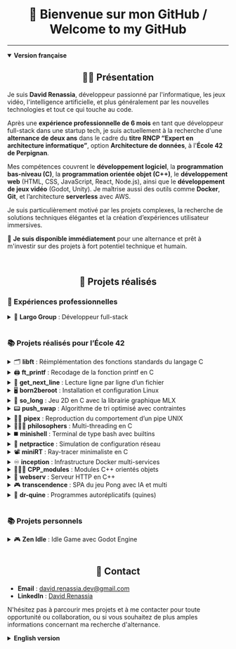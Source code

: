 # <div align="center">👋 Bienvenue sur mon GitHub / Welcome to my GitHub</div>


---

<details open>
<summary><strong>Version française</strong></summary>

<!------------------------------------- Présentation ------------------------------------>
## <div align="center">👨‍💻 Présentation</div>

Je suis **David Renassia**, développeur passionné par l'informatique, les jeux vidéo, l'intelligence artificielle, et plus généralement par les nouvelles technologies et tout ce qui touche au code.

Après une **expérience professionnelle de 6 mois** en tant que développeur full-stack dans une startup tech, je suis actuellement à la recherche d'une **alternance de deux ans** dans le cadre du **titre RNCP “Expert en architecture informatique”**, option **Architecture de données**, à l'**École 42 de Perpignan**.

Mes compétences couvrent le **développement logiciel**, la **programmation bas-niveau (C)**, la **programmation orientée objet (C++)**, le **développement web** (HTML, CSS, JavaScript, React, Node.js), ainsi que le **développement de jeux vidéo** (Godot, Unity). Je maîtrise aussi des outils comme **Docker**, **Git**, et l’architecture **serverless** avec AWS.

Je suis particulièrement motivé par les projets complexes, la recherche de solutions techniques élégantes et la création d’expériences utilisateur immersives.

🎯 **Je suis disponible immédiatement** pour une alternance et prêt à m'investir sur des projets à fort potentiel technique et humain.

<br>

<!----------------------------------- Projets réalisés ---------------------------------->
## <div align="center">🚀 Projets réalisés</div>

<!----------------------------- Expériences professionnelles ---------------------------->
### 💼 Expériences professionnelles

<!---------------------- Largo Group ----------------------->
<details>
<summary>🏢 <strong>Largo Group</strong> : Développeur full-stack</summary>

---

⏳ **6 mois d'expérience professionnelle**, entre janvier 2025 et juillet 2025, en tant que **développeur full-stack** chez **Largo Group**, une startup développant l'application **Yeeeva**, une solution optimale de gestion de projets.

<!-- Historique GitHub -->
<details>
<summary>📊 <strong>Historique de contributions GitHub (compte pro)</strong></summary><br>

⚠️ Un compte GitHub professionnel requis pour contribuer à Yeeeva. Une fois retiré de l'organisation, mon historique sera publiquement inaccessible.  
Ci-dessous, une capture de mes **872 contributions** réalisées sur ce compte :

<img src="./assets/pro_github_history_full.png" alt="Historique GitHub Yeeeva" width="800"/>

</details>

<!-- Missions principales -->
<details>
<summary>🔧 <strong>Missions principales</strong></summary><br>

- Développement de **fonctionnalités avancées** en **React** et **Node.js**, en parfaite autonomie.
- Conception et implémentation complète de **fonctionnalités clés**, notamment deux modules indépendants : gestion budgétaire et suivi financier.
- Création et intégration d'**API** en NoSQL, gestion de modèles de données via **DynamoDB**.
- Intégration et exploitation d’**API tierces** (gestion de fichiers, images, e-mails…).
- **Optimisation UX** (MUI, AgGrid, Tailwind CSS...).
- Maintenance de l’**infrastructure cloud** sur **AWS** (Lambda, S3, Cloudwatch…).
- **Débogage avancé** et **assistance technique** à l’équipe de développement.
- **Documentation technique**, création de notices et spécifications internes.
- **Rôle de référent technique** d'une équipe de 8 développeurs.
- Réalisation de tests utilisateurs, d’assurance qualité et de non-régression.
- Gestion d'environnements de développement et de production.

</details>

<!-- Ce que j'ai appris -->
<details>
<summary>🚀 <strong>Ce que j’ai appris</strong></summary><br>

- **Développement** et **mise en production** d’un produit réel, dans un cadre contraint (délai, budget, qualité).
- Collaboration en environnement startup : gestion de **priorités mouvantes**, adaptation rapide et **autonomie forte**.
- Approfondissement de mon usage d’**AWS** et de la logique **serverless**.
- Implication progressive dans un **rôle central** (référent technique & DevOps), malgré un statut de stagiaire.

</details>

<!-- Compétences renforcées -->
<details>
<summary>📈 <strong>Compétences renforcées</strong></summary><br>

- **JavaScript / TypeScript / React / Node.js / HTML5 / CSS / Tailwind CSS / MUI / AgGrid / DynamoDB**
- **AWS (Lambda, S3, CloudWatch, Cognito) / Serverless / GitHub**
- **API REST / architecture backend / gestion des erreurs / tests**
- **SCRUM / gestion de projet / autonomie / communication technique / rigueur professionnelle**
</details>

---

</details><br>


<!--------------------------- Projets réalisés pour l'école 42 -------------------------->
### 📚 Projets réalisés pour l’École 42

<!-- libft -->
<details>
<summary>🗂️ <strong>libft</strong> : Réimplémentation des fonctions standards du langage C</summary>

---

🔗 [Voir le projet sur GitHub](https://github.com/Arawyn42/42_libft)

Une réimplémentation des fonctions standards du langage C. Ce projet m'a permis de maîtriser les aspects bas-niveau de la programmation en C, ainsi que la gestion de la mémoire et l'optimisation des fonctions courantes. Il m'a également permis de mieux maîtriser les concepts de pointeurs et de listes chaînées.

---

</details>

<!-- ft_printf -->
<details>
<summary>🖨️ <strong>ft_printf</strong> : Recodage de la fonction printf en C</summary>

---

🔗 [Voir le projet sur GitHub](https://github.com/Arawyn42/42_ft_printf)

Un exercice essentiel pour comprendre le formatage de chaînes, la gestion des arguments variadiques et la manipulation de mémoire dynamique.

---

</details>

<!-- get_next_line -->
<details>
<summary>📄 <strong>get_next_line</strong> : Lecture ligne par ligne d’un fichier</summary>

---

🔗 [Voir le projet sur GitHub](https://github.com/Arawyn42/42_get_next_line)

Création d'une fonction permettant de lire la prochaine ligne d'un descripteur de fichier. Ce projet m'a aidé à développer des compétences en gestion de fichiers et en manipulation de buffers.

---

</details>

<!-- born2beroot -->
<details>
<summary>🖥️ <strong>born2beroot</strong> : Installation et configuration Linux</summary>

---

Mise en place et configuration d'une machine virtuelle tournant sous Linux. Ce projet m'a permis de me familiariser avec les environnements systèmes, la gestion des utilisateurs et la sécurité réseau.

---

</details>

<!-- ft_printf -->
<details>
<summary>👾 <strong>so_long</strong> : Jeu 2D en C avec la librairie graphique MLX</summary>

---

🔗 [Voir le projet sur GitHub](https://github.com/Arawyn42/42_so_long)

Un petit jeu vidéo en 2D réalisé avec la librairie graphique de 42 (la MLX) en C. Ce projet m'a initié à la programmation graphique, la gestion des événements et l'interaction utilisateur dans un contexte de jeu vidéo écrit avec un langage de programmation bas niveau et non orienté objet.

---

</details>

<!-- push_swap -->
<details>
<summary>📟 <strong>push_swap</strong> : Algorithme de tri optimisé avec contraintes</summary>

---

🔗 [Voir le projet sur GitHub](https://github.com/Arawyn42/42_push_swap)

Création d'un algorithme de tri pour un ensemble de nombres en respectant certaines contraintes. J'ai pu explorer diverses stratégies algorithmiques et optimiser les performances pour minimiser le nombre de mouvements nécessaires.

---

</details>

<!-- pipex -->
<details>
<summary>🤲🏼 <strong>pipex</strong> : Reproduction du comportement d’un pipe UNIX</summary>

---

🔗 [Voir le projet sur GitHub](https://github.com/Arawyn42/42_pipex)

Création d'un petit programme en C reproduisant le comportement d'un pipe '|'. Cela m'a permis d'apprendre à manipuler les descripteurs de fichiers et à utiliser les forks.

---

</details>

<!-- philosophers -->
<details>
<summary>🧑🏼‍🎓 <strong>philosophers</strong> : Multi-threading en C</summary>

---

🔗 [Voir le projet sur GitHub](https://github.com/Arawyn42/42_philosophers)

Un projet basé sur le problème classique des philosophes, utilisant le multi-threading en C. Ce projet m'a permis de me familiariser avec la gestion des threads, des mutex, et les concepts de concurrence et de parallélisme.

---

</details>

<!-- minishell -->
<details>
<summary>◼️ <strong>minishell</strong> : Terminal de type bash avec builtins</summary>

---

🔗 [Voir le projet sur GitHub](https://github.com/Arawyn42/42_minishell)

Création d'un terminal de type bash avec certaines commandes intégrées (builtins). Ce projet a consolidé mes compétences en **systèmes UNIX**, en gestion de processus et en parsing de commandes. Cela a également renforcé mes connaissances des commandes bash et shell.

---

</details>

<!-- netpractice -->
<details>
<summary>📶 <strong>netpractice</strong> : Simulation de configuration réseau</summary>

---

Un projet de simulation de réseau qui m'a permis d'acquérir des compétences en configuration de réseaux, en adressage IP, et en dépannage de configurations réseau.

---

</details>

<!-- miniRT -->
<details>
<summary>📽️ <strong>miniRT</strong> : Ray-tracer minimaliste en C</summary>

---

🔗 [Voir le projet sur GitHub](https://github.com/Arawyn42/42_miniRT)

Un ray-tracer minimaliste réalisé en C, générant des images en 3D à partir de scènes définies par des paramètres géométriques. Ce projet m'a permis de découvrir les bases du rendu 3D et des algorithmes de raytracing.

---

</details>

<!-- inception -->
<details>
<summary>♾️ <strong>inception</strong> : Infrastructure Docker multi-services</summary>

---

🔗 [Voir le projet sur GitHub](https://github.com/Arawyn42/42_inception)

Déploiement de conteneurs Docker pour héberger un site, un serveur et une base de données. J'ai appris à orchestrer des conteneurs et à travailler avec Docker-Compose pour automatiser le déploiement d'une infrastructure multi-services.

---

</details>

<!-- CPP_modules -->
<details>
<summary>👨🏻‍💻 <strong>CPP_modules</strong> : Modules C++ orientés objets</summary>

---

🔗 [Voir le projet sur GitHub](https://github.com/Arawyn42/42_cpp)

10 modules permettant d'apprendre le C++. J'y ai appris les bases du C++, la programmation orientée objet et des concepts comme les classes, les héritages, les templates, les containers, la forme de Coplien, la surcharge d'opérateurs, etc.

---

</details>

<!-- webserv -->
<details>
<summary>🛜 <strong>webserv</strong> : Serveur HTTP en C++</summary>

---

🔗 [Voir le projet sur GitHub](https://github.com/Arawyn42/42_webserv)

Un serveur HTTP réalisé en C++, respectant certaines normes du protocole HTTP/1.1. Ce projet m'a permis de mieux comprendre le fonctionnement des serveurs web et la gestion des requêtes HTTP.

---

</details>

<!-- transcendence -->
<details>
<summary>🎮 <strong>transcendence</strong> : SPA du jeu Pong avec IA et multi</summary>

---

🔗 [Voir le projet sur GitHub](https://github.com/Arawyn42/42_transcendence)

Une Single-Page Application (SPA) du jeu Pong en JavaScript, avec possibilité de jouer contre une IA ou en multijoueur. Ce projet a renforcé mes compétences en développement web, en JavaScript natif, en HTML/CSS, et m'a permis de m'initier à la conception de jeux utilisant un serveur et une base de données. Cela m'a également appris à utiliser des outils comme Django (Python) pour le backend, à gérer et sécuriser des sessions utilisateurs et à utiliser des cookies.

---

</details>

<!-- dr-quine -->
<details>
<summary>🧩 <strong>dr-quine</strong> : Programmes autoréplicatifs (quines)</summary>

---

🔗 [Voir le projet sur GitHub](https://github.com/Arawyn42/42_dr-quine)

Un projet autour des **quines** — des programmes capables de reproduire leur propre code source sans le lire depuis un fichier.  
Ce projet permet de mieux comprendre la récursivité, l’autoréférence et les limites des systèmes formels, tout en manipulant différents langages bas-niveau et interprétés.

---

</details><br>

<!---------------------------------- Projets personnels --------------------------------->
### 📚 Projets personnels

<details>
<summary>🎮 <strong>Zen Idle</strong> : Idle Game avec Godot Engine</summary>

---

🔗 [Voir le projet sur GitHub](https://github.com/Arawyn42/ZenIdle)

Projet personnel réalisé avec Godot Engine. Petit Idle Game dont le but est de gagner le plus de Zen Points possible en améliorant la Zen Machine.

---

</details><br>

<!--------------------------------------- Contact --------------------------------------->
## <div align="center">💼 Contact</div>
- **Email** : david.renassia.dev@gmail.com
- **LinkedIn** : [David Renassia](https://www.linkedin.com/in/david-renassia-dev/)

N'hésitez pas à parcourir mes projets et à me contacter pour toute opportunité ou collaboration, ou si vous souhaitez de plus amples informations concernant ma recherche d'alternance.

</details>

</details>


<details>
<summary><strong>English version</strong></summary>

<!------------------------------------- Introduction ------------------------------------>
## <div align="center">👨‍💻 Introduction</div>

I’m **David Renassia**, a passionate developer fascinated by computer science, video games, artificial intelligence, and new technologies in general—especially everything related to code.

After a **6-month professional experience** as a full-stack developer in a tech startup, I am currently looking for a **two-year work-study position** as part of the **RNCP title “Expert in IT Architecture”**, specializing in **Data Architecture**, at **École 42 Perpignan**.

My skills include **software development**, **low-level programming (C)**, **object-oriented programming (C++)**, and **web development** (HTML, CSS, JavaScript, React, Node.js), as well as **game development** (Godot, Unity). I’m also proficient with tools like **Docker**, **Git**, and **serverless architecture** using AWS.

I am particularly motivated by complex projects, the search for elegant technical solutions, and the creation of immersive user experiences.

🎯 **I am immediately available** for a work-study position and ready to invest myself in high-potential technical and human projects.

<br>

<!----------------------------------- Completed Projects ---------------------------------->
## <div align="center">🚀 Completed Projects</div>

<!----------------------------- Professional Experience ---------------------------->
### 💼 Professional Experience

<!-- Largo Group -->
<details>
<summary>🏢 <strong>Largo Group</strong>: Full-stack developer</summary>

---

⏳ **6 months of professional experience**, from January 2025 to July 2025, as a **full-stack developer** at **Largo Group**, a tech startup developing the **Yeeeva** app—an optimized project management solution.

<!-- GitHub contribution history -->
<details>
<summary>📊 <strong>GitHub Contributions History (pro account)</strong></summary><br>

⚠️ Contributions were made using a professional GitHub account required for access to Yeeeva’s private repositories. Once removed from the organization, this history will no longer be publicly accessible.  
Below is a snapshot of my **872 contributions** on this account:

<img src="./assets/pro_github_history_full.png" alt="GitHub History Yeeeva" width="800"/>

</details>

<!-- Main missions -->
<details>
<summary>🔧 <strong>Main missions</strong></summary><br>

- Developed **advanced features** using **React** and **Node.js**, fully autonomously.
- Designed and implemented **key functionalities**, including two independent modules: budget management and financial tracking.
- Created and integrated **NoSQL APIs**, managing data models with **DynamoDB**.
- Integrated and consumed **third-party APIs** (file handling, image processing, emails...).
- **UX optimization** (MUI, AgGrid, Tailwind CSS...).
- Maintained the **cloud infrastructure** on **AWS** (Lambda, S3, Cloudwatch...).
- **Advanced debugging** and **technical support** for the development team.
- Wrote **technical documentation**, including internal specifications and user guides.
- Served as **technical referent** for a team of 8 developers.
- Conducted user testing, QA, and regression testing.
- Managed development and production environments.

</details>

<!-- What I learned -->
<details>
<summary>🚀 <strong>What I learned</strong></summary><br>

- Developed and deployed a **real production product** within tight deadlines and budget constraints.
- Gained experience in a **startup environment**: managing shifting priorities, fast adaptation, and high autonomy.
- Deepened my knowledge of **AWS** and **serverless architecture**.
- Took on a **central technical role** (tech lead & DevOps) despite being an intern.

</details>

<!-- Skills -->
<details>
<summary>📈 <strong>Skills reinforced</strong></summary><br>

- **JavaScript / TypeScript / React / Node.js / HTML5 / CSS / Tailwind CSS / MUI / AgGrid / DynamoDB**
- **AWS (Lambda, S3, CloudWatch, Cognito) / Serverless / GitHub**
- **REST APIs / backend architecture / error handling / testing**
- **SCRUM / project management / autonomy / technical communication / professional rigor**

</details>

---

</details><br>

<!--------------------------- 42 School Projects ---------------------------->
### 📚 Projects from École 42

<!-- libft -->
<details><summary>🗂️ <strong>libft</strong>: Reimplementation of standard C functions</summary>

---

🔗 [View project on GitHub](https://github.com/Arawyn42/42_libft)

A reimplementation of standard C functions. This project allowed me to master low-level programming, memory management, and optimization of common functions. I also improved my understanding of pointers and linked lists.

---

</details>

<!-- ft_printf -->
<details><summary>🖨️ <strong>ft_printf</strong>: Rewriting the printf function in C</summary>

---

🔗 [View project on GitHub](https://github.com/Arawyn42/42_ft_printf)

A key exercise to understand string formatting, variadic arguments, and dynamic memory handling.

---

</details>

<!-- get_next_line -->
<details><summary>📄 <strong>get_next_line</strong>: Line-by-line file reading</summary>

---

🔗 [View project on GitHub](https://github.com/Arawyn42/42_get_next_line)

Creation of a function to read the next line from a file descriptor. Helped develop skills in file handling and buffer manipulation.

---

</details>

<!-- born2beroot -->
<details><summary>🖥️ <strong>born2beroot</strong>: Linux installation and configuration</summary>

---

Setup and configuration of a virtual machine running Linux. Introduced me to system environments, user management, and network security.

---

</details>

<!-- so_long -->
<details><summary>👾 <strong>so_long</strong>: 2D game in C using MLX graphics library</summary>

---

🔗 [View project on GitHub](https://github.com/Arawyn42/42_so_long)

A 2D game in C using the MLX library. Taught me about graphic programming, event handling, and user interaction in a low-level non-OOP language.

---

</details>

<!-- push_swap -->
<details><summary>📟 <strong>push_swap</strong>: Sorting algorithm with constraints</summary>

---

🔗 [View project on GitHub](https://github.com/Arawyn42/42_push_swap)

Created an optimized sorting algorithm under strict operational constraints. Explored various algorithmic strategies and performance optimizations.

---

</details>

<!-- pipex -->
<details><summary>🤲🏼 <strong>pipex</strong>: Reproducing UNIX pipe behavior</summary>

---

🔗 [View project on GitHub](https://github.com/Arawyn42/42_pipex)

Created a small C program replicating the behavior of a UNIX pipe (`|`). Learned to handle file descriptors and forks.

---

</details>

<!-- philosophers -->
<details><summary>🧑🏼‍🎓 <strong>philosophers</strong>: Multithreading in C</summary>

---

🔗 [View project on GitHub](https://github.com/Arawyn42/42_philosophers)

A multithreaded implementation of the classical dining philosophers problem. Helped me understand threads, mutexes, concurrency, and parallelism.

---

</details>

<!-- minishell -->
<details><summary>◼️ <strong>minishell</strong>: Bash-like terminal with builtins</summary>

---

🔗 [View project on GitHub](https://github.com/Arawyn42/42_minishell)

Creation of a Bash-like shell supporting built-in commands. Strengthened my skills in UNIX systems, process management, and command parsing.

---

</details>

<!-- netpractice -->
<details><summary>📶 <strong>netpractice</strong>: Network configuration simulation</summary>

---

A networking simulation project that helped me learn about IP addressing, routing, and troubleshooting misconfigured systems.

---

</details>

<!-- miniRT -->
<details><summary>📽️ <strong>miniRT</strong>: Minimal raytracer in C</summary>

---

🔗 [View project on GitHub](https://github.com/Arawyn42/42_miniRT)

A raytracer that renders 3D scenes using basic geometric parameters. Helped me learn 3D rendering and raytracing algorithms.

---

</details>

<!-- inception -->
<details><summary>♾️ <strong>inception</strong>: Multi-service Docker infrastructure</summary>

---

🔗 [View project on GitHub](https://github.com/Arawyn42/42_inception)

Deployed Docker containers to host a website, server, and database. Learned to orchestrate containers and automate deployment with Docker Compose.

---

</details>

<!-- CPP_modules -->
<details><summary>👨🏻‍💻 <strong>CPP_modules</strong>: Object-oriented C++ modules</summary>

---

🔗 [View project on GitHub](https://github.com/Arawyn42/42_cpp)

10 modules to learn C++ and OOP principles, including classes, inheritance, templates, the Coplien form, operator overloading, and containers.

---

</details>

<!-- webserv -->
<details><summary>🛜 <strong>webserv</strong>: HTTP server in C++</summary>

---

🔗 [View project on GitHub](https://github.com/Arawyn42/42_webserv)

An HTTP server in C++, compliant with parts of the HTTP/1.1 standard. Improved my understanding of web server behavior and request handling.

---

</details>

<!-- transcendence -->
<details><summary>🎮 <strong>transcendence</strong>: SPA Pong game with AI and multiplayer</summary>

---

🔗 [View project on GitHub](https://github.com/Arawyn42/42_transcendence)

A single-page Pong game app using JavaScript, with AI and multiplayer support. Strengthened my web dev skills and introduced me to Django backend, sessions, and cookies.

---

</details>

<!-- dr-quine -->
<details>
<summary>🧩 <strong>dr-quine</strong>: Self-replicating programs (quines)</summary>

---

🔗 [View project on GitHub](https://github.com/Arawyn42/42_dr-quine)

A project about **quines** — programs capable of reproducing their own source code without reading it from a file.  
This project helps to better understand recursion, self-reference, and the limits of formal systems, while working with both low-level and interpreted languages.

---

</details>
<br>

<!---------------------------------- Personal Projects ---------------------------------->
### 📚 Personal Projects

<details>
<summary>🎮 <strong>Zen Idle</strong>: Idle Game made with Godot Engine</summary>

---

🔗 [View project on GitHub](https://github.com/Arawyn42/ZenIdle)

A personal project made with Godot Engine. Zen Idle is a simple game where the goal is to collect as many Zen Points as possible by upgrading the Zen Machine.

---

</details><br>

<!-------------------------------------- Contact ---------------------------------------->
## <div align="center">💼 Contact</div>

- **Email**: david.renassia.dev@gmail.com  
- **LinkedIn**: [David Renassia](https://www.linkedin.com/in/david-renassia-dev/)

Feel free to browse my projects and contact me for any opportunity, collaboration, or if you’d like to know more about my work-study search.

</details>
